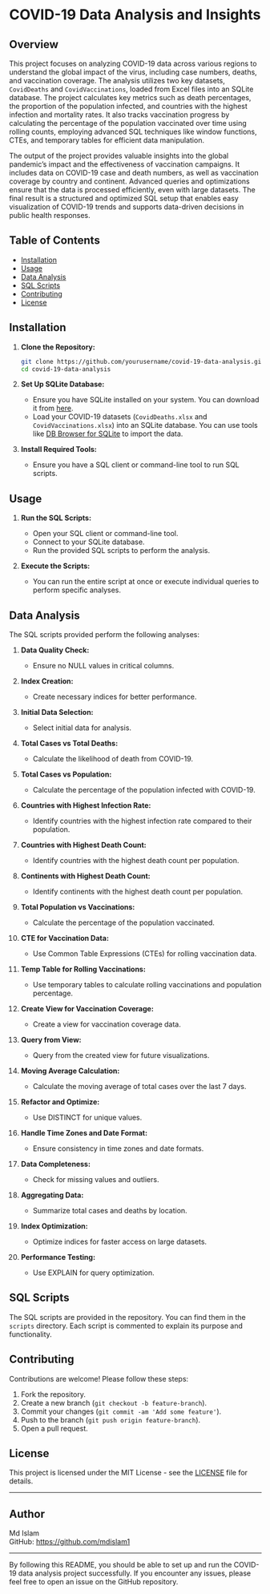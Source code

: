 # COVID-19 Data Analysis and Insights

## Overview

This project focuses on analyzing COVID-19 data across various regions to understand the global impact of the virus, including case numbers, deaths, and vaccination coverage. The analysis utilizes two key datasets, `CovidDeaths` and `CovidVaccinations`, loaded from Excel files into an SQLite database. The project calculates key metrics such as death percentages, the proportion of the population infected, and countries with the highest infection and mortality rates. It also tracks vaccination progress by calculating the percentage of the population vaccinated over time using rolling counts, employing advanced SQL techniques like window functions, CTEs, and temporary tables for efficient data manipulation.

The output of the project provides valuable insights into the global pandemic’s impact and the effectiveness of vaccination campaigns. It includes data on COVID-19 case and death numbers, as well as vaccination coverage by country and continent. Advanced queries and optimizations ensure that the data is processed efficiently, even with large datasets. The final result is a structured and optimized SQL setup that enables easy visualization of COVID-19 trends and supports data-driven decisions in public health responses.

## Table of Contents

- [Installation](#installation)
- [Usage](#usage)
- [Data Analysis](#data-analysis)
- [SQL Scripts](#sql-scripts)
- [Contributing](#contributing)
- [License](#license)

## Installation

1. **Clone the Repository:**
   ```bash
   git clone https://github.com/yourusername/covid-19-data-analysis.git
   cd covid-19-data-analysis
   ```

2. **Set Up SQLite Database:**
   - Ensure you have SQLite installed on your system. You can download it from [here](https://sqlite.org/download.html).
   - Load your COVID-19 datasets (`CovidDeaths.xlsx` and `CovidVaccinations.xlsx`) into an SQLite database. You can use tools like [DB Browser for SQLite](https://sqlitebrowser.org/) to import the data.

3. **Install Required Tools:**
   - Ensure you have a SQL client or command-line tool to run SQL scripts.

## Usage

1. **Run the SQL Scripts:**
   - Open your SQL client or command-line tool.
   - Connect to your SQLite database.
   - Run the provided SQL scripts to perform the analysis.

2. **Execute the Scripts:**
   - You can run the entire script at once or execute individual queries to perform specific analyses.

## Data Analysis

The SQL scripts provided perform the following analyses:

1. **Data Quality Check:**
   - Ensure no NULL values in critical columns.

2. **Index Creation:**
   - Create necessary indices for better performance.

3. **Initial Data Selection:**
   - Select initial data for analysis.

4. **Total Cases vs Total Deaths:**
   - Calculate the likelihood of death from COVID-19.

5. **Total Cases vs Population:**
   - Calculate the percentage of the population infected with COVID-19.

6. **Countries with Highest Infection Rate:**
   - Identify countries with the highest infection rate compared to their population.

7. **Countries with Highest Death Count:**
   - Identify countries with the highest death count per population.

8. **Continents with Highest Death Count:**
   - Identify continents with the highest death count per population.

9. **Total Population vs Vaccinations:**
   - Calculate the percentage of the population vaccinated.

10. **CTE for Vaccination Data:**
    - Use Common Table Expressions (CTEs) for rolling vaccination data.

11. **Temp Table for Rolling Vaccinations:**
    - Use temporary tables to calculate rolling vaccinations and population percentage.

12. **Create View for Vaccination Coverage:**
    - Create a view for vaccination coverage data.

13. **Query from View:**
    - Query from the created view for future visualizations.

14. **Moving Average Calculation:**
    - Calculate the moving average of total cases over the last 7 days.

15. **Refactor and Optimize:**
    - Use DISTINCT for unique values.

16. **Handle Time Zones and Date Format:**
    - Ensure consistency in time zones and date formats.

17. **Data Completeness:**
    - Check for missing values and outliers.

18. **Aggregating Data:**
    - Summarize total cases and deaths by location.

19. **Index Optimization:**
    - Optimize indices for faster access on large datasets.

20. **Performance Testing:**
    - Use EXPLAIN for query optimization.

## SQL Scripts

The SQL scripts are provided in the repository. You can find them in the `scripts` directory. Each script is commented to explain its purpose and functionality.

## Contributing

Contributions are welcome! Please follow these steps:

1. Fork the repository.
2. Create a new branch (`git checkout -b feature-branch`).
3. Commit your changes (`git commit -am 'Add some feature'`).
4. Push to the branch (`git push origin feature-branch`).
5. Open a pull request.

## License

This project is licensed under the MIT License - see the [LICENSE](LICENSE) file for details.

---

## Author
Md Islam  
GitHub: https://github.com/mdislam1

---

By following this README, you should be able to set up and run the COVID-19 data analysis project successfully. If you encounter any issues, please feel free to open an issue on the GitHub repository.
